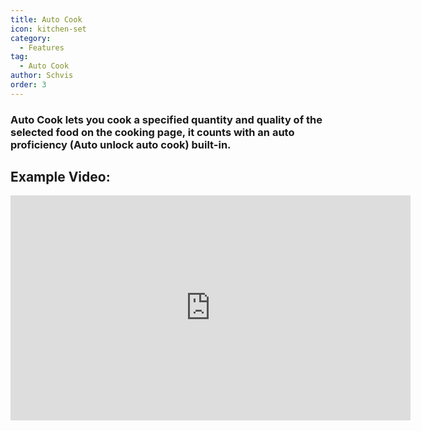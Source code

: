 ```yaml
---
title: Auto Cook
icon: kitchen-set
category:
  - Features
tag:
  - Auto Cook
author: Schvis
order: 3
---
```


### Auto Cook lets you cook a specified quantity and quality of the selected food on the cooking page, it counts with an auto proficiency (Auto unlock auto cook) built-in.

## Example Video:

<div class="iframe-container"><iframe width="640" height="360" src="https://www.youtube.com/embed/T_X13AXiAiY?list=PL5eI1Tb64p56g27qfYk7VuFTz4FK6YrKa" title="Korepi - Auto Cook" frameborder="0" allow="accelerometer; autoplay; clipboard-write; encrypted-media; gyroscope; picture-in-picture; web-share" allowfullscreen></iframe></div>

